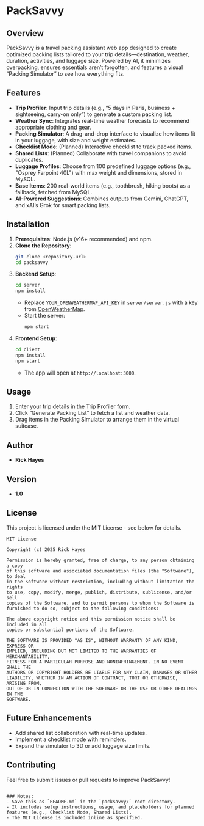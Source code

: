 # PackSavvy

## Overview
PackSavvy is a travel packing assistant web app designed to create optimized packing lists tailored to your trip details—destination, weather, duration, activities, and luggage size. Powered by AI, it minimizes overpacking, ensures essentials aren’t forgotten, and features a visual “Packing Simulator” to see how everything fits.

## Features
- **Trip Profiler**: Input trip details (e.g., “5 days in Paris, business + sightseeing, carry-on only”) to generate a custom packing list.
- **Weather Sync**: Integrates real-time weather forecasts to recommend appropriate clothing and gear.
- **Packing Simulator**: A drag-and-drop interface to visualize how items fit in your luggage, with size and weight estimates.
- **Checklist Mode**: (Planned) Interactive checklist to track packed items.
- **Shared Lists**: (Planned) Collaborate with travel companions to avoid duplicates.
- **Luggage Profiles**: Choose from 100 predefined luggage options (e.g., "Osprey Farpoint 40L") with max weight and dimensions, stored in MySQL.
- **Base Items**: 200 real-world items (e.g., toothbrush, hiking boots) as a fallback, fetched from MySQL.
- **AI-Powered Suggestions**: Combines outputs from Gemini, ChatGPT, and xAI’s Grok for smart packing lists.


## Installation
1. **Prerequisites**: Node.js (v16+ recommended) and npm.
2. **Clone the Repository**:
   ```bash
   git clone <repository-url>
   cd packsavvy
   ```
3. **Backend Setup**:
   ```bash
   cd server
   npm install
   ```
   - Replace `YOUR_OPENWEATHERMAP_API_KEY` in `server/server.js` with a key from [OpenWeatherMap](https://openweathermap.org/).
   - Start the server:
     ```bash
     npm start
     ```
4. **Frontend Setup**:
   ```bash
   cd client
   npm install
   npm start
   ```
   - The app will open at `http://localhost:3000`.

## Usage
1. Enter your trip details in the Trip Profiler form.
2. Click “Generate Packing List” to fetch a list and weather data.
3. Drag items in the Packing Simulator to arrange them in the virtual suitcase.

## Author
- **Rick Hayes**

## Version
- **1.0**

## License
This project is licensed under the MIT License - see below for details.

```
MIT License

Copyright (c) 2025 Rick Hayes

Permission is hereby granted, free of charge, to any person obtaining a copy
of this software and associated documentation files (the "Software"), to deal
in the Software without restriction, including without limitation the rights
to use, copy, modify, merge, publish, distribute, sublicense, and/or sell
copies of the Software, and to permit persons to whom the Software is
furnished to do so, subject to the following conditions:

The above copyright notice and this permission notice shall be included in all
copies or substantial portions of the Software.

THE SOFTWARE IS PROVIDED "AS IS", WITHOUT WARRANTY OF ANY KIND, EXPRESS OR
IMPLIED, INCLUDING BUT NOT LIMITED TO THE WARRANTIES OF MERCHANTABILITY,
FITNESS FOR A PARTICULAR PURPOSE AND NONINFRINGEMENT. IN NO EVENT SHALL THE
AUTHORS OR COPYRIGHT HOLDERS BE LIABLE FOR ANY CLAIM, DAMAGES OR OTHER
LIABILITY, WHETHER IN AN ACTION OF CONTRACT, TORT OR OTHERWISE, ARISING FROM,
OUT OF OR IN CONNECTION WITH THE SOFTWARE OR THE USE OR OTHER DEALINGS IN THE
SOFTWARE.
```

## Future Enhancements
- Add shared list collaboration with real-time updates.
- Implement a checklist mode with reminders.
- Expand the simulator to 3D or add luggage size limits.

## Contributing
Feel free to submit issues or pull requests to improve PackSavvy!
```

### Notes:
- Save this as `README.md` in the `packsavvy/` root directory.
- It includes setup instructions, usage, and placeholders for planned features (e.g., Checklist Mode, Shared Lists).
- The MIT License is included inline as specified.

